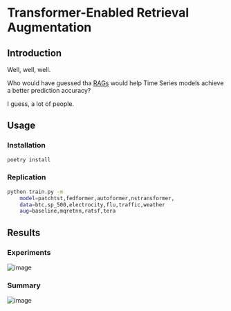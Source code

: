 # Transformer-Enabled Retrieval Augmentation

## Introduction

Well, well, well.

Who would have guessed tha [RAGs](https://proceedings.neurips.cc/paper/2020/file/6b493230205f780e1bc26945df7481e5-Paper.pdf) would help Time Series models achieve a better prediction accuracy?

I guess, a lot of people.

## Usage

### Installation

```bash
poetry install
```

### Replication

```bash
python train.py -m
    model=patchtst,fedformer,autoformer,nstransformer,
    data=btc,sp_500,electrocity,flu,traffic,weather
    aug=baseline,mqretnn,ratsf,tera
```

## Results

### Experiments

![image](https://github.com/Dmmc123/time-wise-rat/assets/54360024/e43988dd-dcc9-44c6-8bbe-155619af761f)

### Summary

![image](https://github.com/Dmmc123/time-wise-rat/assets/54360024/49ac3d92-b812-496b-8775-e9d0264d0294)

